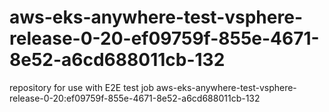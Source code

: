 # aws-eks-anywhere-test-vsphere-release-0-20-ef09759f-855e-4671-8e52-a6cd688011cb-132
repository for use with E2E test job aws-eks-anywhere-test-vsphere-release-0-20:ef09759f-855e-4671-8e52-a6cd688011cb-132
